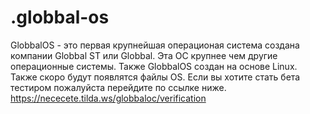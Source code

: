 # .globbal-os
GlobbalOS - это первая крупнейшая операционая система создана компании Globbal ST или Globbal. Эта OC крупнее чем другие операционные системы. Также GlobbalOS создан на основе Linux. Также скоро будут появлятся файлы OS. Если вы хотите стать бета тестиром пожалуйста перейдите по ссылке ниже. 
https://nececete.tilda.ws/globbaloc/verification
